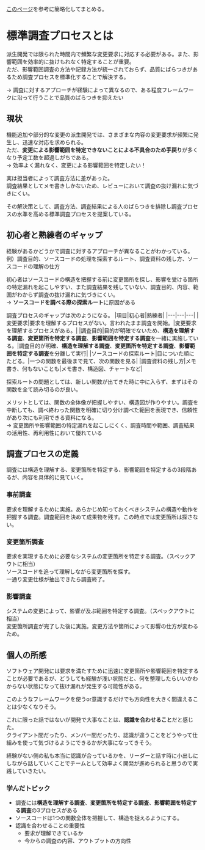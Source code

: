 [このページ](https://www.juse.or.jp/sqip/workshop/report/attachs/2014/sqip6-a.pdf)を参考に簡略化してまとめる。

# 標準調査プロセスとは

派生開発では限られた時間内で頻繁な変更要求に対応する必要がある。また、影響範囲を効率的に抜けもれなく特定することが重要。  
ただ、影響範囲調査の方法や記録方法が統一されておらず、品質にばらつきがあるため調査プロセスを標準化することで解決する。

→ 調査に対するアプローチが経験によって異なるので、ある程度フレームワークに沿って行うことで品質のばらつきを抑えたい


## 現状
機能追加や部分的な変更の派生開発では、さまざまな内容の変更要求が頻繁に発生し、迅速な対応を求められる。  
ただ、**変更による影響範囲を特定できないことによる不具合のため手戻り**が多くなり予定工数を超過しがちである。  
→ 効率よく漏れなく、変更による影響範囲を特定したい！

実は担当者によって調査方法に差があった。  
調査結果としてメモ書きしかないため、レビューにおいて調査の抜け漏れに気づきにくい。

その解決策として、調査方法、調査結果による人のばらつきを排除し調査プロセスの水準を高める標準調査プロセスを提案している。


## 初心者と熟練者のギャップ
経験があるかどうかで調査に対するアプローチが異なることがわかっている。  
例）調査目的、ソースコードの処理を探索するルート、調査資料の残し方、ソースコードの理解の仕方

初心者はソースコードの構造を把握する前に変更箇所を探し、影響を受ける箇所の特定漏れを起こしやすい、また調査結果を残していない、調査目的、内容、範囲がわからず調査の抜け漏れに気づきにくい。  
→ **ソースコードを調べる際の探索ルート**に原因がある

調査プロセスのギャップは次のようになる。
|項目|初心者|熟練者|
|---|---|---|
|変更要求|要求を理解するプロセスがない。言われたまま調査を開始。|変更要求を理解するプロセスがある。|
|調査目的|目的が明確でないため、**構造を理解する調査**、**変更箇所を特定する調査**、**影響範囲を特定する調査**を一緒に実施している。|調査目的が明確、**構造を理解する調査**、**変更箇所を特定する調査**、**影響範囲を特定する調査**を分離して実行|
|ソースコードの探索ルート|目についた順にたどる。|一つの関数を最後まで見て、次の関数を見る|
|調査資料の残し方|メモ書き、何もないことも|メモ書き、構造図、チャートなど|

探索ルートの問題としては、新しい関数が出てきた時に中に入らず、まずはその関数を全て読み切るのが良い。

メリットとしては、関数の全体像が把握しやすい、構造図が作りやすい。調査を中断しても、調べ終わった関数を明確に切り分け調べた範囲を表現でき、信頼性があり次にも利用できる資料になる。  
→ 変更箇所や影響範囲の特定漏れを起こしにくく、調査時間や範囲、調査結果の活用性、再利用性において優れている

## 調査プロセスの定義

調査には構造を理解する、変更箇所を特定する、影響範囲を特定するの3段階あるが、内容を具体的に見ていく。

### 事前調査
要求を理解するために実施。あらかじめ知っておくべきシステムの構造や動作を把握する調査。調査範囲を決めて成果物を残す。この時点では変更箇所は探さない。

### 変更箇所調査
要求を実現するために必要なシステムの変更箇所を特定する調査。（スペックアウトに相当）  
ソースコードを追って理解しながら変更箇所を探す。  
一通り変更仕様が抽出できたら調査終了。

### 影響調査
システムの変更によって、影響が及ぶ範囲を特定する調査。（スペックアウトに相当）  
変更箇所調査が完了した後に実施。変更方法や箇所によって影響の仕方が変わるため。




## 個人の所感

ソフトウェア開発には要求を満たすために迅速に変更箇所や影響範囲を特定することが必要であるが、どうしても経験が浅い状態だと、何を整理したらいいかわからない状態になって抜け漏れが発生する可能性がある。

このようなフレームワークを使うor意識するだけでも方向性を大きく間違えることは少なくなりそう。

これに限った話ではないが開発で大事なことは、**認識を合わせること**だと感じた。  
クライアント間だったり、メンバー間だったり、認識が違うことをどうやって仕組みを使って気づけるようにできるかが大事になってきそう。

経験がない側の私も本当に認識が合っているかを、リーダーと話す時に小出しにしながら話していくことでチームとして効率よく開発が進められると思うので実践していきたい。

### 学んだトピック
- 調査には**構造を理解する調査**、**変更箇所を特定する調査**、**影響範囲を特定する調査**の3プロセスがある
- ソースコードは1つの関数全体を把握して、構造を捉えるようにする。
- 認識を合わせることの重要性
  - 要求が理解できているか
  - 今からの調査の内容、アウトプットの方向性





